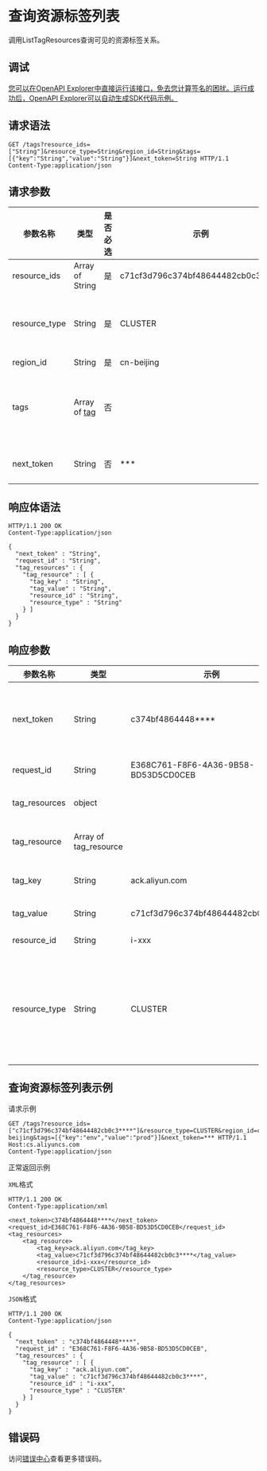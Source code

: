 # 查询资源标签列表

调用ListTagResources查询可见的资源标签关系。

## 调试

[您可以在OpenAPI Explorer中直接运行该接口，免去您计算签名的困扰。运行成功后，OpenAPI Explorer可以自动生成SDK代码示例。](https://api.aliyun.com/#product=CS&api=ListTagResources&type=ROA&version=2015-12-15)

## 请求语法

```
GET /tags?resource_ids=["String"]&resource_type=String&region_id=String&tags=[{"key":"String","value":"String"}]&next_token=String HTTP/1.1
Content-Type:application/json
```

## 请求参数

|参数名称|类型|是否必选|示例|说明|
|----|--|----|--|--|
|resource\_ids|Array of String|是|c71cf3d796c374bf48644482cb0c3\*\*\*\*|集群ID。 |
|resource\_type|String|是|CLUSTER|资源类型，目前支持支持：`CLUSTER`。 |
|region\_id|String|是|cn-beijing|地域ID。 |
|tags|Array of [tag](/intl.zh-CN/API参考/通用数据结构.md)|否| |要查询的标签列表，限制最多包含20个子项。 |
|next\_token|String|否|\*\*\*|下一个查询开始的令牌。 |

## 响应体语法

```
HTTP/1.1 200 OK
Content-Type:application/json

{
  "next_token" : "String",
  "request_id" : "String",
  "tag_resources" : {
    "tag_resource" : [ {
      "tag_key" : "String",
      "tag_value" : "String",
      "resource_id" : "String",
      "resource_type" : "String"
    } ]
  }
}
```

## 响应参数

|参数名称|类型|示例|说明|
|----|--|--|--|
|next\_token|String|c374bf4864448\*\*\*\*|下一个查询开始的令牌。 |
|request\_id|String|E368C761-F8F6-4A36-9B58-BD53D5CD0CEB|请求ID。 |
|tag\_resources|object| |标签资源集。 |
|tag\_resource|Array of tag\_resource| |标签资源。 |
|tag\_key|String|ack.aliyun.com|标签的名称。 |
|tag\_value|String|c71cf3d796c374bf48644482cb0c3\*\*\*\*|标签值。 |
|resource\_id|String|i-xxx|资源ID。 |
|resource\_type|String|CLUSTER|资源类型。更多信息，请参见[标签](~~110425~~)。 |

## 查询资源标签列表示例

请求示例

```
GET /tags?resource_ids=["c71cf3d796c374bf48644482cb0c3****"]&resource_type=CLUSTER&region_id=cn-beijing&tags=[{"key":"env","value":"prod"}]&next_token=*** HTTP/1.1
Host:cs.aliyuncs.com
Content-Type:application/json
```

正常返回示例

`XML`格式

```
HTTP/1.1 200 OK
Content-Type:application/xml

<next_token>c374bf4864448****</next_token>
<request_id>E368C761-F8F6-4A36-9B58-BD53D5CD0CEB</request_id>
<tag_resources>
    <tag_resource>
        <tag_key>ack.aliyun.com</tag_key>
        <tag_value>c71cf3d796c374bf48644482cb0c3****</tag_value>
        <resource_id>i-xxx</resource_id>
        <resource_type>CLUSTER</resource_type>
    </tag_resource>
</tag_resources>
```

`JSON`格式

```
HTTP/1.1 200 OK
Content-Type:application/json

{
  "next_token" : "c374bf4864448****",
  "request_id" : "E368C761-F8F6-4A36-9B58-BD53D5CD0CEB",
  "tag_resources" : {
    "tag_resource" : [ {
      "tag_key" : "ack.aliyun.com",
      "tag_value" : "c71cf3d796c374bf48644482cb0c3****",
      "resource_id" : "i-xxx",
      "resource_type" : "CLUSTER"
    } ]
  }
}
```

## 错误码

访问[错误中心](https://error-center.alibabacloud.com/status/product/CS)查看更多错误码。

